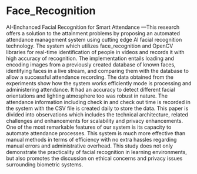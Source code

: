 # Face_Recognition
AI-Enchanced Facial Recognition for Smart Attendance
—This research offers a solution to the attainment
problems by proposing an automated attendance management
system using cutting edge AI facial recognition technology. The
system which utilizes face_recognition and OpenCV libraries for
real-time identification of people in videos and records it with high
accuracy of recognition. The implementation entails loading and
encoding images from a previously created database of known
faces, identifying faces in a live stream, and comparing them with
the database to allow a successful attendance recording. The data
obtained from the experiments show how the system works
efficiently mode is processing and administering attendance. It
had an accuracy to detect different facial orientations and lighting
atmosphere too was robust in nature. The attendance information
including check in and check out time is recorded in the system
with the CSV file is created daily to store the data. This paper is
divided into observations which includes the technical
architecture, related challenges and enhancements for scalability
and privacy enhancements. One of the most remarkable features
of our system is its capacity to automate attendance processes. This
system is much more effective than manual methods in terms of
efficiency with no extra hassles regarding manual errors and
administrative overhead. This study does not only demonstrate
the practicality of facial recognition in learning environments, but
also promotes the discussion on ethical concerns and privacy
issues surrounding biometric systems.
